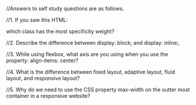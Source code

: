 //Answers to self study questions are as follows.


//1. If you saw this HTML: <div class="box box1 box2 box3"></div> which class has the most specificity weight?



//2. Describe the difference between display: block; and display: inline;.

    

//3. While using flexbox, what axis are you using when you use the property: align-items: center?



//4. What is the difference between fixed layout, adaptive layout, fluid layout, and responsive layout?



//5. Why do we need to use the CSS property max-width on the outter most container in a responsive website?
